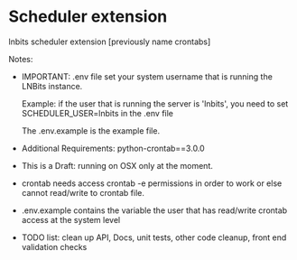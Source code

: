 # Scheduler extension

lnbits scheduler extension [previously name crontabs]

Notes: 

- IMPORTANT: .env file set your system username that is running the LNBits instance.

  Example: if the user that is running the server is 'lnbits', you need to set SCHEDULER_USER=lnbits in the .env file

  The .env.example is the example file. 

- Additional Requirements: python-crontab==3.0.0
- This is a Draft: running on OSX only at the moment. 
- crontab needs access crontab -e permissions in order to work or else cannot read/write to crontab file. 
- .env.example contains the variable the user that has read/write crontab access at the system level 

- TODO list: clean up API, Docs, unit tests, other code cleanup, front end validation checks

